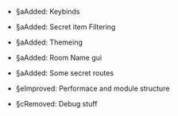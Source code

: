 - §aAdded: Keybinds
- §aAdded: Secret item Filtering
- §aAdded: Themeing
- §aAdded: Room Name gui
- §aAdded: Some secret routes
 
- §eImproved: Performace and module structure
 
- §cRemoved: Debug stuff
